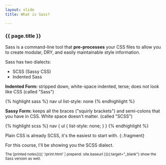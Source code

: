 ```yaml
---
layout: slide
title: What is Sass?

---
```


<section>

### {{ page.title }}

Sass is a command-line tool that
**pre-processes** your CSS files to allow you
to create modular, DRY, and easily maintainable style information.

</section>

<section>

Sass has two dialects:

<ul>
<li class="fragment">SCSS (Sassy CSS)</li>
<li class="fragment">Indented Sass</li>
</ul>

</section>

<section>

**Indented Form:** stripped down, white-space indented, terse; does
not look like CSS (called "Sass")

{% highlight sass %}
nav
  ul
    list-style: none
{% endhighlight %}

</section>

<section>

**Sassy Form:** keeps all the braces ("squirly brackets") and
semi-colons that you have in CSS. White space doesn't
matter. (called "SCSS")

{% highlight scss %}
nav {
  ul {
    list-style: none;
  }
}
{% endhighlight %}

Plain CSS is already SCSS, it's the easiest to start with.
{:.fragment}

</section>

<section>

For this course, I'll be showing you the SCSS dialect.

<small>The
[printed notes]({{ '/print.html' | prepend: site.baseurl }}){:target="_blank"}
show the Sass version as
well.</small>


</section>
